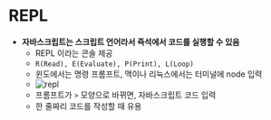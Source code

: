# REPL

- __자바스크립트는 스크립트 언어라서 즉석에서 코드를 실행할 수 있음__
  - REPL 이라는 콘솔 제공
  - `R(Read), E(Evaluate), P(Print), L(Loop)`
  - 윈도에서는 명령 프롬프트, 맥이나 리눅스에서는 터미널에 node 입력
  - ![repl](https://user-images.githubusercontent.com/47518272/156135599-d92b2784-3456-459f-9ad3-e92f5b5bb4fb.png)
  - 프롬프트가 `>` 모양으로 바뀌면, 자바스크립트 코드 입력
  - 한 줄짜리 코드를 작성할 때 유용

